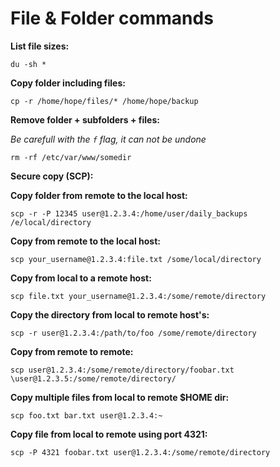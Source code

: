 # File & Folder commands

**List file sizes:**

	du -sh *


**Copy folder including files:**

	cp -r /home/hope/files/* /home/hope/backup

**Remove folder + subfolders + files:**
	
_Be carefull with the `f` flag, it can not be undone_

	rm -rf /etc/var/www/somedir


**Secure copy (SCP):**

**Copy folder from remote to the local host:**

	scp -r -P 12345 user@1.2.3.4:/home/user/daily_backups /e/local/directory

**Copy from remote to the local host:**

	scp your_username@1.2.3.4:file.txt /some/local/directory

**Copy from local to a remote host:**

	scp file.txt your_username@1.2.3.4:/some/remote/directory

**Copy the directory from local to remote host's:**

	scp -r user@1.2.3.4:/path/to/foo /some/remote/directory


**Copy from remote to remote:**

	scp user@1.2.3.4:/some/remote/directory/foobar.txt \user@1.2.3.5:/some/remote/directory/


**Copy multiple files from local to remote $HOME dir:**

	scp foo.txt bar.txt user@1.2.3.4:~


**Copy file from local to remote using port 4321:**

	scp -P 4321 foobar.txt user@1.2.3.4:/some/remote/directory

